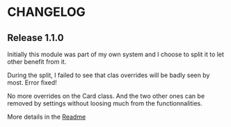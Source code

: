 # CHANGELOG

## Release 1.1.0

Initially this module was part of my own system and I choose to split it to let other benefit from it.

During the split, I failed to see that clas overrides will be badly seen by most. Error fixed!

No more overrides on the Card class. And the two other ones can be removed by settings without loosing much from the functionnalities.

More details in the [Readme](/Readme.md#invasive-code-or-not)